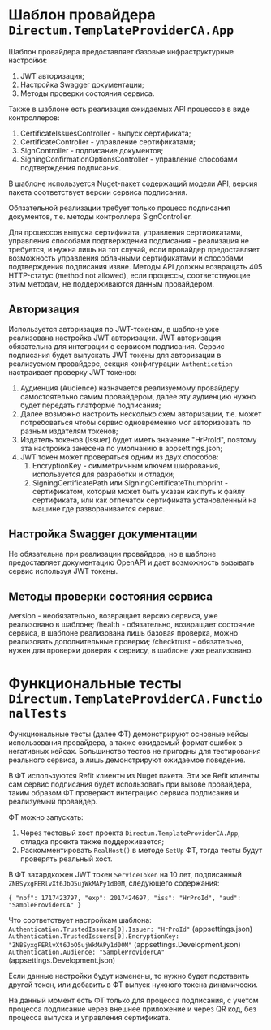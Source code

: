 # Шаблон провайдера `Directum.TemplateProviderCA.App`

Шаблон провайдера предоставляет базовые инфраструктурные настройки:

1. JWT авторизация;
1. Настройка Swagger документации;
1. Методы проверки состояния сервиса.

Также в шаблоне есть реализация ожидаемых API процессов в виде контроллеров:

1. CertificateIssuesController - выпуск сертификата;
1. CertificateController - управление сертификатами;
1. SignController - подписание документов;
1. SigningConfirmationOptionsController - управление способами подтверждения подписания.

В шаблоне используется Nuget-пакет содержащий модели API, версия пакета соответствует версии сервиса подписания.

Обязательной реализации требует только процесс подписания документов, т.е. методы контроллера SignController. 

Для процессов выпуска сертификата, управления сертификатами, управления способами подтверждения подписания - реализация не требуется, 
и нужна лишь на тот случай, если провайдер предоставляет возможность управления облачными сертификатами и способами подтверждения подписания извне.
Методы API должны возвращать 405 HTTP-статус (method not allowed), если процессы, соответствующие этим методам, не поддерживаются данным провайдером.

## Авторизация

Используется авторизация по JWT-токенам, в шаблоне уже реализована настройка JWT авторизации.
JWT авторизация обязательна для интеграции с сервисом подписания. 
Сервис подписания будет выпускать JWT токены для авторизации в реализуемом провайдере, секция конфигурации `Authentication` настраивает проверку JWT токенов: 
1. Аудиенция (Audience) назначается реализуемому провайдеру самостоятельно самим провайдером, далее эту аудиенцию нужно будет передать платформе подписания;
1. Далее возможно настроить несколько схем авторизации, т.е. может потребоваться чтобы сервис одновременно мог авторизовать по разным издателям токенов;
1. Издатель токенов (Issuer) будет иметь значение "HrProId", поэтому эта настройка занесена по умолчанию в appsettings.json;
1. JWT токен может проверяться одним из двух способов:
	1. EncryptionKey - симметричным ключем шифрования, используется для разработки и отладки;
	1. SigningCertificatePath или SigningCertificateThumbprint - сертификатом, который может быть указан как путь к файлу сертификата,
или как отпечаток сертификата установленный на машине где разворачивается сервис.

## Настройка Swagger документации

Не обязательна при реализации провайдера, но в шаблоне предоставляет документацию OpenAPI и дает возможность вызывать сервис используя JWT токены.

## Методы проверки состояния сервиса

/version - необязательно, возвращает версию сервиса, уже реализовано в шаблоне;
/health - обязательно, возвращает состояние сервиса, в шаблоне реализована лишь базовая проверка, можно реализовать дополнительные проверки;
/checktrust - обязательно, нужен для проверки доверия к сервису, в шаблоне уже реализовано.

# Функциональные тесты `Directum.TemplateProviderCA.FunctionalTests`

Функциональные тесты (далее ФТ) демонстрируют основные кейсы использования провайдера, а также ожидаемый формат ошибок в негативных кейсах. 
Большинство тестов не пригодны для тестирования реального сервиса, а лишь демонстрируют ожидаемое поведение.

В ФТ используются Refit клиенты из Nuget пакета.
Эти же Refit клиенты сам сервис подписания будет использовать при вызове провайдера, таким образом ФТ проверяют интеграцию сервиса подписания и реализуемый провайдер.

ФТ можно запускать:
1. Через тестовый хост проекта `Directum.TemplateProviderCA.App`, отладка проекта также поддерживается;
1. Раскомментировать `RealHost()` в методе `SetUp` ФТ, тогда тесты будут проверять реальный хост.

В ФТ захардкожен JWT токен `ServiceToken` на 10 лет, подписанный `ZNBSyxgFERlvXt6JbO5ujWkMAPy1d00M`, следующего содержания:

`
{
  "nbf": 1717423797,
  "exp": 2017424697,
  "iss": "HrProId",
  "aud": "SampleProviderCA"
}
`

Что соответствует настройкам шаблона:
`Authentication.TrustedIssuers[0].Issuer: "HrProId"` (appsettings.json)
`Authentication.TrustedIssuers[0].EncryptionKey: "ZNBSyxgFERlvXt6JbO5ujWkMAPy1d00M"` (appsettings.Development.json)
`Authentication.Audience: "SampleProviderCA"` (appsettings.Development.json)

Если данные настройки будут изменены, то нужно будет подставить другой токен, или добавить в ФТ выпуск нужного токена динамически.

На данный момент есть ФТ только для процесса подписания, с учетом процесса подписание через внешнее приложение и через QR код, 
без процесса выпуска и управления сертификата.
